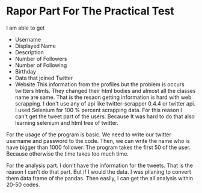 # Rapor Part For The Practical Test 

I am able to get
- Username
- Displayed Name
- Description
- Number of Followers
- Number of Following
- Birthday
- Data that joined Twitter
- Website 
This information from the profiles but the problem is occurs twitters htmls. They changed their html bodies and almost all the classes name are same. That is the resaon getting information is hard with web scrapping. I don't use any of api like twitter-scrapper 0.4.4 or twitter api. I used Selenium for 100 % percent scrapping data. For this reason I can't get the tweet part of the users. Because It was hard to do that also learning selenium and html tree of twitter. 

For the usage of the program is basic. We need to write our twitter username and password to the code. Then, we can write the name who is have bigger than 1000 follower.
The program takes the first 50 of the user. Because otherwise the time takes too much time.

For the analysis part. I don't have the information for the tweets. That is the reason I can't do that part. But if I would the data. I was pllaning to convert them data frame of the pandas. Then easily, I can get the all analysis within 20-50 codes. 




